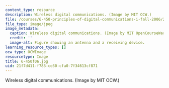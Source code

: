 ```yaml
---
content_type: resource
description: Wireless digital communications. (Image by MIT OCW.)
file: /courses/6-450-principles-of-digital-communications-i-fall-2006/21f7d411f783ce30cfa07f34613cf871_6-450f06.jpg
file_type: image/jpeg
image_metadata:
  caption: Wireless digital communications. (Image by MIT OpenCourseWare.)
  credit: ''
  image-alt: Figure showing an antenna and a receiving device.
learning_resource_types: []
ocw_type: OCWImage
resourcetype: Image
title: 6-450f06.jpg
uid: 21f7d411-f783-ce30-cfa0-7f34613cf871
---
```

Wireless digital communications. (Image by MIT OCW.)

